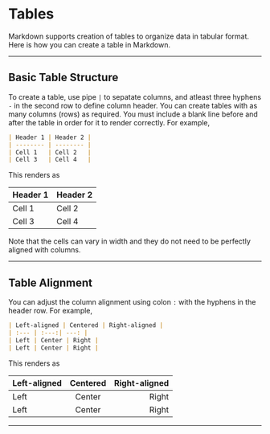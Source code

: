 # **Tables**

Markdown supports creation of tables to organize data in tabular format. Here is how you can create a table in Markdown.

---

## **Basic Table Structure**

To create a table, use pipe `|` to sepatate columns, and atleast three hyphens `-` in the second row to define column header. You can create tables with as many columns (rows) as required. You must include a blank line before and after the table in order for it to render correctly. For example,

<div markdown = "1" class="example">

```md
| Header 1 | Header 2 |
| -------- | -------- |
| Cell 1   | Cell 2   |
| Cell 3   | Cell 4   |
```

This renders as

| Header 1 | Header 2 |
| -------- | -------- |
| Cell 1   | Cell 2   |
| Cell 3   | Cell 4   |

</div>

Note that the cells can vary in width and they do not need to be perfectly aligned with columns.

---

## **Table Alignment**

You can adjust the column alignment using colon `:` with the hyphens in the header row. For example,

<div markdown = "1" class="example">

```md
| Left-aligned | Centered | Right-aligned |
| :--- | :---:| ---: |
| Left | Center | Right |
| Left | Center | Right |
```

This renders as

| Left-aligned | Centered | Right-aligned |
| :--- | :---:| ---: |
| Left | Center | Right |
| Left | Center | Right |

</div>

---